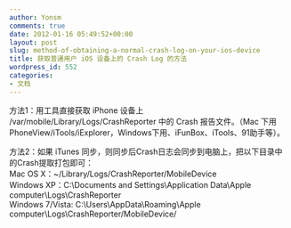 ```yaml
---
author: Yonsm
comments: true
date: 2012-01-16 05:49:52+00:00
layout: post
slug: method-of-obtaining-a-normal-crash-log-on-your-ios-device
title: 获取普通用户 iOS 设备上的 Crash Log 的方法
wordpress_id: 552
categories:
- 文档
---
```


方法1：用工具直接获取 iPhone 设备上 /var/mobile/Library/Logs/CrashReporter  中的 Crash 报告文件。（Mac 下用 PhoneView/iTools/iExplorer，Windows下用、iFunBox、iTools、91助手等）。  
  
方法2：如果 iTunes 同步，则同步后Crash日志会同步到电脑上，把以下目录中的Crash提取打包即可：  
Mac OS X：~/Library/Logs/CrashReporter/MobileDevice  
Windows XP：C:\Documents and Settings\Application Data\Apple computer\Logs\CrashReporter  
Windows 7/Vista: C:\Users\AppData\Roaming\Apple computer\Logs\CrashReporter/MobileDevice/  

